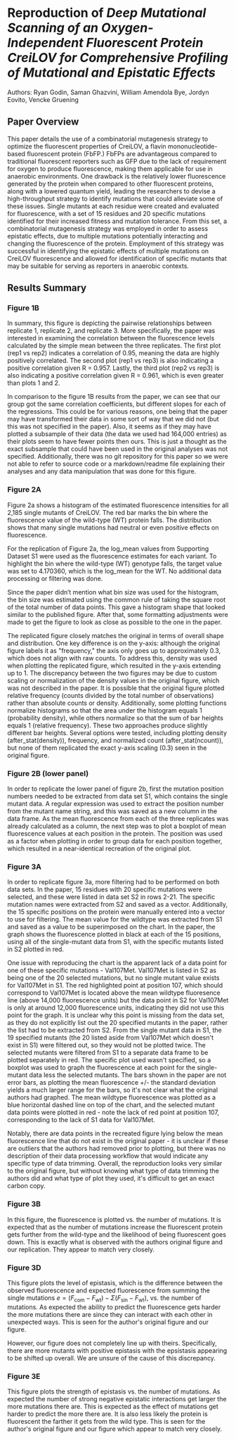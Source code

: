 # Reproduction of *Deep Mutational Scanning of an Oxygen-Independent Fluorescent Protein CreiLOV for Comprehensive Profiling of Mutational and Epistatic Effects*
Authors: Ryan Godin, Saman Ghazvini, William Amendola Bye, Jordyn Eovito, Vencke Gruening

## Paper Overview

This paper details the use of a combinatorial mutagenesis strategy to optimize the fluorescent properties of CreiLOV, a flavin mononucleotide-based fluorescent protein (FbFP.) FbFPs are advantageous compared to traditional fluorescent reporters such as GFP due to the lack of requirement for oxygen to produce fluorescence, making them applicable for use in anaerobic environments. One drawback is the relatively lower fluorescence generated by the protein when compared to other fluorescent proteins, along with a lowered quantum yield, leading the researchers to devise a high-throughput strategy to identify mutations that could alleviate some of these issues. Single mutants at each residue were created and evaluated for fluorescence, with a set of 15 residues and 20 specific mutations identified for their increased fitness and mutation tolerance. From this set, a combinatorial mutagenesis strategy was employed in order to assess epistatic effects, due to multiple mutations potentially interacting and changing the fluorescence of the protein. Employment of this strategy was successful in identifying the epistatic effects of multiple mutations on CreiLOV fluorescence and allowed for identification of specific mutants that may be suitable for serving as reporters in anaerobic contexts.

## Results Summary

### Figure 1B

In summary, this figure is depicting the pairwise relationships between replicate 1, replicate 2, and replicate 3. More specifically, the paper was interested
in examining the correlation between the fluorescence levels calculated by the simple mean between the three replicates. The first plot (rep1 vs rep2) indicates a correlation of 0.95,
meaning the data are highly positively correlated. The second plot (rep1 vs rep3) is also indicating a positive correlation given R = 0.957. 
Lastly, the third plot (rep2 vs rep3) is also indicating a positive correlation given R = 0.961, which is even greater than plots 1 and 2.

In comparison to the figure 1B results from the paper, we can see that our group got the same correlation coefficients, but different slopes for each of the regressions. This could be for various reasons, one being that the paper may have transformed their data in some sort of way that we did not (but this was not specified in the paper). Also, it seems as if they may have plotted a subsample of their data (the data we used had 164,000 entries) as their plots seem to have fewer points then ours. This is just a thought as the exact subsample that could have been used in the original analyses was not specified. Additionally, there was no git repository for this paper so we were not able to refer to source code or a markdown/readme file explaining their analyses and any data manipulation that was done for this figure.

### Figure 2A

Figure 2a shows a histogram of the estimated fluorescence intensities for all 2,185 single mutants of CreiLOV. The red bar marks the bin where the fluorescence value of the wild-type (WT) protein falls. The distribution shows that many single mutations had neutral or even positive effects on fluorescence.
 
For the replication of Figure 2a, the log_mean values from Supporting Dataset S1 were used as the fluorescence estimates for each variant. To highlight the bin where the wild-type (WT) genotype falls, the target value was set to 4.170360, which is the log_mean for the WT. No additional data processing or filtering was done.
 
Since the paper didn’t mention what bin size was used for the histogram, the bin size was estimated using the common rule of taking the square root of the total number of data points. This gave a histogram shape that looked similar to the published figure. After that, some formatting adjustments were made to get the figure to look as close as possible to the one in the paper.
 
The replicated figure closely matches the original in terms of overall shape and distribution. One key difference is on the y-axis: although the original figure labels it as "frequency," the axis only goes up to approximately 0.3, which does not align with raw counts. To address this, density was used when plotting the replicated figure, which resulted in the y-axis extending up to 1. The discrepancy between the two figures may be due to custom scaling or normalization of the density values in the original figure, which was not described in the paper. It is possible that the original figure plotted relative frequency (counts divided by the total number of observations) rather than absolute counts or density. Additionally, some plotting functions normalize histograms so that the area under the histogram equals 1 (probability density), while others normalize so that the sum of bar heights equals 1 (relative frequency). These two approaches produce slightly different bar heights. Several options were tested, including plotting density (after_stat(density)), frequency, and normalized count (after_stat(ncount)), but none of them replicated the exact y-axis scaling (0.3) seen in the original figure.

### Figure 2B (lower panel)

In order to replicate the lower panel of figure 2b, first the mutation position numbers needed to be extracted from data set S1, which contains the single mutant data. A regular expression was used to extract the position number from the mutant name string, and this was saved as a new column in the data frame. As the mean fluorescence from each of the three replicates was already calculated as a column, the next step was to plot a boxplot of mean fluorescence values at each position in the protein. The position was used as a factor when plotting in order to group data for each position together, which resulted in a near-identical recreation of the original plot. 

### Figure 3A

In order to replicate figure 3a, more filtering had to be performed on both data sets. In the paper, 15 residues with 20 specific mutations were selected, and these were listed in data set S2 in rows 2-21. The specific mutation names were extracted from S2 and saved as a vector. Additionally, the 15 specific positions on the protein were manually entered into a vector to use for filtering. The mean value for the wildtype was extracted from S1 and saved as a value to be superimposed on the chart. In the paper, the graph shows the fluorescence plotted in black at each of the 15 positions, using all of the single-mutant data from S1, with the specific mutants listed in S2 plotted in red. 

One issue with reproducing the chart is the apparent lack of a data point for one of these specific mutations - Val107Met. Val107Met is listed in S2 as being one of the 20 selected mutations, but no single mutant value exists for Val107Met in S1. The red highlighted point at position 107, which should correspond to Val107Met is located above the mean wildtype fluoresence line (above 14,000 fluorescence units) but the data point in S2 for Val107Met is only at around 12,000 fluorescence units, indicating they did not use this point for the graph. It is unclear why this point is missing from the data set, as they do not explicitly list out the 20 specified mutants in the paper, rather the list had to be extracted from S2. From the single mutant data in S1, the 19 specified mutants (the 20 listed aside from Val107Met which doesn't exist in S1) were filtered out, so they would not be plotted twice. The selected mutants were filtered from S1 to a separate data frame to be plotted separately in red. The specific plot used wasn't specified, so a boxplot was used to graph the fluorescence at each point for the single-mutant data less the selected mutants. The bars shown in the paper are not error bars, as plotting the mean fluorescence +/- the standard deviation yields a much larger range for the bars, so it's not clear what the original authors had graphed. The mean wildtype fluorescence was plotted as a blue horizontal dashed line on top of the chart, and the selected mutant data points were plotted in red - note the lack of red point at position 107, corresponding to the lack of S1 data for Val107Met. 

Notably, there are data points in the recreated figure lying below the mean fluorescence line that do not exist in the original paper - it is unclear if these are outliers that the authors had removed prior to plotting, but there was no description of their data processing workflow that would indicate any specific type of data trimming. Overall, the reproduction looks very similar to the original figure, but without knowing what type of data trimming the authors did and what type of plot they used, it's difficult to get an exact carbon copy. 


### Figure 3B

In this figure, the fluorescence is plotted vs. the number of mutations. It is expected that as the number of mutations increase the fluorescent protein gets further from the wild-type and the likelihood of being fluorescent goes down. This is exactly what is observed with the authors original figure and our replication. They appear to match very closely.

### Figure 3D

This figure plots the level of epistasis, which is the difference between the observed fluorescence and expected fluorescence from summing the single mutations $e=\left(F_{\mathrm{com}}-F_{\mathrm{wt}}\right)-\Sigma\left(F_{\mathrm{sin}}-F_{\mathrm{wt}}\right)$, vs. the number of mutations. As expected the ability to predict the fluorescence gets harder the more mutations there are since they can interact with each other in unexpected ways. This is seen for the author's original figure and our figure. 

However, our figure does not completely line up with theirs. Specifically, there are more mutants with positive epistasis with the epsistasis appearing to be shifted up overall. We are unsure of the cause of this discrepancy.

### Figure 3E

This figure plots the strength of epistasis vs. the number of mutations. As expected the number of strong negative epistatic interactions get larger the more mutations there are. This is expected as the effect of mutations get harder to predict the more there are. It is also less likely the protein is fluorescent the farther it gets from the wild type. This is seen for the author's original figure and our figure which appear to match very closely.


